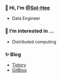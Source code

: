 ### 👋 Hi, I’m [@Sol-Hee](https://github.com/Sol-Hee)
  - Data Engineer
  
### 👀 I’m interested in ...
  - Distributed computing

### ✨ Blog <br/>
  - [Tistory](https://sol-hee.tistory.com/)
  - [GitBlog](http://Sol-hee.github.io)

<!---
Sol-Hee/Sol-Hee is a ✨ special ✨ repository because its `README.md` (this file) appears on your GitHub profile.
You can click the Preview link to take a look at your changes.
--->
